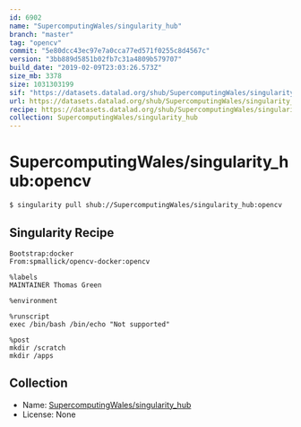 ```yaml
---
id: 6902
name: "SupercomputingWales/singularity_hub"
branch: "master"
tag: "opencv"
commit: "5e80dcc43ec97e7a0cca77ed571f0255c8d4567c"
version: "3bb889d5851b02fb7c31a4809b579707"
build_date: "2019-02-09T23:03:26.573Z"
size_mb: 3378
size: 1031303199
sif: "https://datasets.datalad.org/shub/SupercomputingWales/singularity_hub/opencv/2019-02-09-5e80dcc4-3bb889d5/3bb889d5851b02fb7c31a4809b579707.simg"
url: https://datasets.datalad.org/shub/SupercomputingWales/singularity_hub/opencv/2019-02-09-5e80dcc4-3bb889d5/
recipe: https://datasets.datalad.org/shub/SupercomputingWales/singularity_hub/opencv/2019-02-09-5e80dcc4-3bb889d5/Singularity
collection: SupercomputingWales/singularity_hub
---
```


# SupercomputingWales/singularity_hub:opencv

```bash
$ singularity pull shub://SupercomputingWales/singularity_hub:opencv
```

## Singularity Recipe

```singularity
Bootstrap:docker  
From:spmallick/opencv-docker:opencv

%labels
MAINTAINER Thomas Green

%environment

%runscript
exec /bin/bash /bin/echo "Not supported"

%post  
mkdir /scratch
mkdir /apps
```

## Collection

 - Name: [SupercomputingWales/singularity_hub](https://github.com/SupercomputingWales/singularity_hub)
 - License: None


